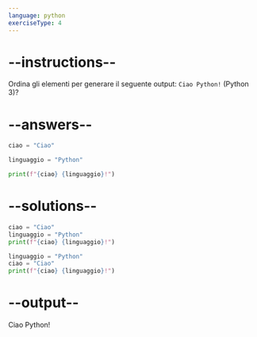 ```yaml
---
language: python
exerciseType: 4
---
```


# --instructions--

Ordina gli elementi per generare il seguente output: `Ciao Python!` (Python 3)?

# --answers--

```python
ciao = "Ciao"
```

```python
linguaggio = "Python"
```

```python
print(f"{ciao} {linguaggio}!")
```

# --solutions--

```python
ciao = "Ciao"
linguaggio = "Python"
print(f"{ciao} {linguaggio}!")
```

```python
linguaggio = "Python"
ciao = "Ciao"
print(f"{ciao} {linguaggio}!")
```

# --output--

Ciao Python!
